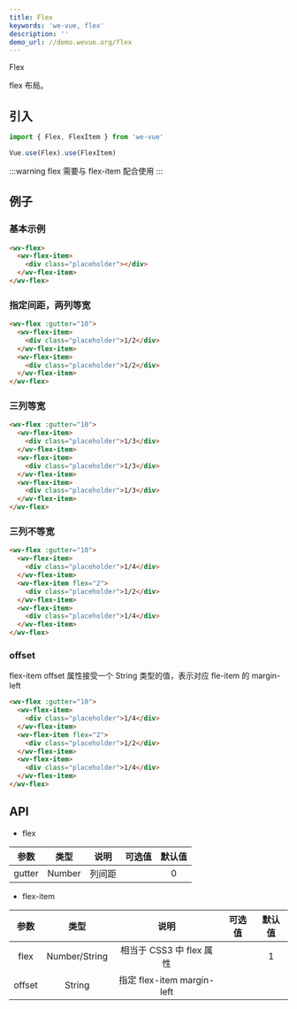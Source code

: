 ```yaml
---
title: Flex
keywords: 'we-vue, flex'
description: ''
demo_url: //demo.wevue.org/flex
---
```


Flex

flex 布局。

## 引入

```js
import { Flex, FlexItem } from 'we-vue'

Vue.use(Flex).use(FlexItem)
```
:::warning
flex 需要与 flex-item 配合使用
:::

## 例子

### 基本示例

```html
<wv-flex>
  <wv-flex-item>
    <div class="placeholder"></div>
  </wv-flex-item>
</wv-flex>
```

### 指定间距，两列等宽

```html
<wv-flex :gutter="10">
  <wv-flex-item>
    <div class="placeholder">1/2</div>
  </wv-flex-item>
  <wv-flex-item>
    <div class="placeholder">1/2</div>
  </wv-flex-item>
</wv-flex>
```

### 三列等宽

```html
<wv-flex :gutter="10">
  <wv-flex-item>
    <div class="placeholder">1/3</div>
  </wv-flex-item>
  <wv-flex-item>
    <div class="placeholder">1/3</div>
  </wv-flex-item>
  <wv-flex-item>
    <div class="placeholder">1/3</div>
  </wv-flex-item>
</wv-flex>
```

### 三列不等宽

```html
<wv-flex :gutter="10">
  <wv-flex-item>
    <div class="placeholder">1/4</div>
  </wv-flex-item>
  <wv-flex-item flex="2">
    <div class="placeholder">1/2</div>
  </wv-flex-item>
  <wv-flex-item>
    <div class="placeholder">1/4</div>
  </wv-flex-item>
</wv-flex>
```

### offset

flex-item offset 属性接受一个 String 类型的值，表示对应 fle-item 的 margin-left

```html
<wv-flex :gutter="10">
  <wv-flex-item>
    <div class="placeholder">1/4</div>
  </wv-flex-item>
  <wv-flex-item flex="2">
    <div class="placeholder">1/2</div>
  </wv-flex-item>
  <wv-flex-item>
    <div class="placeholder">1/4</div>
  </wv-flex-item>
</wv-flex>
```

## API

- flex

|     参数     |   类型    |   说明    |         可选值          |   默认值   |
| :--------: | :-----: | :-----: | :------------------: | :-----: |
|    gutter    | Number  |   列间距    |  | 0 |

- flex-item

|     参数     |   类型    |   说明    |         可选值          |   默认值   |
| :--------: | :-----: | :-----: | :------------------: | :-----: |
|    flex    | Number/String  |   相当于 CSS3 中 flex 属性    |  | 1 |
|    offset    | String  |   指定 flex-item margin-left    |  |  |
